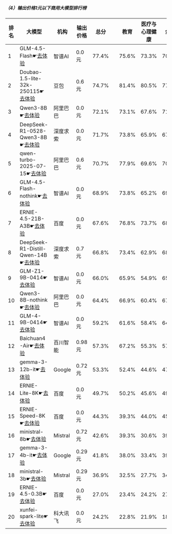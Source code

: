 ##### （4）输出价格1元以下商用大模型排行榜
|排名|大模型|机构|输出价格|总分| |教育|医疗与心理健康|金融|法律与行政公务|推理与数学计算|语言与指令遵从|
|---|-----|---|-------|---|-|---|-----------|----|-----------|------------|-----------|
|1|GLM-4.5-Flash☛[去体验](https://nonelinear.com/static/modelcompare.html?type=proprietary)|智谱AI|0.0元|77.4%| |        75.6%|73.3%|70.3%|        72.7%|79.9%|83.5%|
|2|Doubao-1.5-lite-32k-250115☛[去体验](https://nonelinear.com/static/modelcompare.html?type=proprietary)|豆包|0.6元|74.7%| |        81.4%|80.5%|77.2%|        66.0%|65.2%|81.0%|
|3|Qwen3-8B☛[去体验](https://nonelinear.com/static/modelcompare.html?type=open-source)|阿里巴巴|0.0元|72.1%| |        73.1%|67.6%|71.4%|        64.0%|70.8%|76.6%|
|4|DeepSeek-R1-0528-Qwen3-8B☛[去体验](https://nonelinear.com/static/modelcompare.html?type=open-source)|深度求索|0.0元|71.7%| |        73.8%|65.9%|67.4%|        58.5%|74.5%|79.7%|
|5|qwen-turbo-2025-07-15☛[去体验](https://nonelinear.com/static/modelcompare.html?type=proprietary)|阿里巴巴|0.6元|70.7%| |        77.9%|69.6%|70.8%|        61.3%|67.4%|75.4%|
|6|GLM-4.5-Flash-nothink☛[去体验](https://nonelinear.com/static/modelcompare.html?type=proprietary)|智谱AI|0.0元|68.9%| |        73.8%|65.2%|69.6%|        60.7%|65.7%|75.1%|
|7|ERNIE-4.5-21B-A3B☛[去体验](https://nonelinear.com/static/modelcompare.html?type=open-source)|百度|0.0元|67.6%| |        76.8%|73.7%|68.1%|        61.3%|52.7%|79.4%|
|8|DeepSeek-R1-Distill-Qwen-14B☛[去体验](https://nonelinear.com/static/modelcompare.html?type=open-source)|深度求索|0.7元|66.8%| |        73.4%|62.9%|68.8%|        50.3%|64.4%|75.0%|
|9|GLM-Z1-9B-0414☛[去体验](https://nonelinear.com/static/modelcompare.html?type=open-source)|智谱AI|0.0元|66.0%| |        65.9%|54.9%|65.8%|        56.5%|69.2%|73.2%|
|10|Qwen3-8B-nothink☛[去体验](https://nonelinear.com/static/modelcompare.html?type=open-source)|阿里巴巴|0.0元|64.4%| |        66.9%|60.4%|67.7%|        52.7%|58.0%|75.6%|
|11|GLM-4-9B-0414☛[去体验](https://nonelinear.com/static/modelcompare.html?type=open-source)|智谱AI|0.0元|59.2%| |        61.6%|58.4%|64.1%|        51.5%|47.0%|72.0%|
|12|Baichuan4-Air☛[去体验](https://nonelinear.com/static/modelcompare.html?type=proprietary)|百川智能|0.98元|57.3%| |        67.2%|55.3%|57.4%|        39.3%|50.7%|68.8%|
|13|gemma-3-12b-it☛[去体验](https://nonelinear.com/static/modelcompare.html?type=open-source)|Google|0.72元|53.3%| |        52.4%|44.6%|47.7%|        42.5%|55.4%|64.3%|
|14|ERNIE-Lite-8K☛[去体验](https://nonelinear.com/static/modelcompare.html?type=proprietary)|百度|0.0元|49.7%| |        50.2%|45.6%|49.2%|        42.3%|37.4%|67.9%|
|15|ERNIE-Speed-8K☛[去体验](https://nonelinear.com/static/modelcompare.html?type=proprietary)|百度|0.0元|44.3%| |        39.3%|44.0%|45.5%|        41.3%|29.7%|62.5%|
|16|ministral-8b☛[去体验](https://nonelinear.com/static/modelcompare.html?type=proprietary)|Mistral|0.72元|42.6%| |        39.3%|30.6%|39.1%|        26.5%|44.6%|58.1%|
|17|gemma-3-4b-it☛[去体验](https://nonelinear.com/static/modelcompare.html?type=open-source)|Google|0.29元|41.8%| |        38.0%|33.4%|39.4%|        28.5%|42.9%|54.6%|
|18|ministral-3b☛[去体验](https://nonelinear.com/static/modelcompare.html?type=proprietary)|Mistral|0.29元|36.9%| |        32.5%|27.7%|34.9%|        21.3%|40.1%|49.1%|
|19|ERNIE-4.5-0.3B☛[去体验](https://nonelinear.com/static/modelcompare.html?type=open-source)|百度|0.0元|27.0%| |        23.4%|24.2%|27.2%|        29.0%|17.6%|43.2%|
|20|xunfei-spark-lite☛[去体验](https://nonelinear.com/static/modelcompare.html?type=proprietary)|科大讯飞|0.0元|24.2%| |        22.8%|21.9%|18.5%|        24.8%|15.2%|37.8%|
